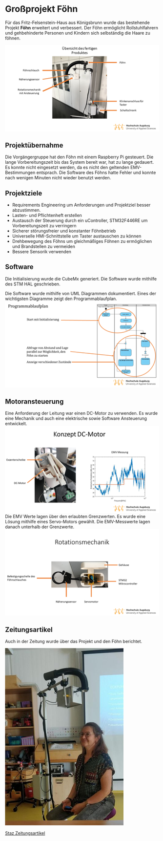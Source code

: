 # Großprojekt Föhn

Für das Fritz-Felsenstein-Haus aus Königsbrunn wurde das bestehende Projekt **Föhn** erweitert und verbessert. 
Der Föhn ermöglicht Rollstuhlfahrern und gehbehinderte Personen und Kindern sich selbständig die Haare zu föhnen. 

![Föhn Übersicht](/Dokumentation/Abschlusspr%C3%A4sentation%20F%C3%B6hn%2021/Folie6.PNG)

## Projektübernahme 
Die Vorgängergruppe hat den Föhn mit einem Raspberry Pi gesteuert. Die lange Vorbereitungszeit bis das System bereit war, hat zu lange gedauert. \
Es konnte nicht eingesetzt werden, da es nicht den geltenden EMV-Bestimmungen entsprach. Die Software des Föhns hatte Fehler und konnte nach wenigen Minuten nicht wieder benutzt werden. 

## Projektziele

- Requirements Engineering um Anforderungen und Projektziel besser abzustimmen. 
- Lasten- und Pflichtenheft erstellen 
- Austausch der Steuerung durch ein uController, STM32F446RE um Vorbereitungszeit zu verringern 
- Sicherer störungsfreier und konstanter Föhnbetrieb
- Universelle HMI-Schnittstelle um Taster austauschen zu können
- Drehbewegung des Föhns um gleichmäßiges Föhnen zu ermöglichen und Brandstellen zu vermeiden
- Bessere Sensorik verwenden 

## Software

Die Initialisierung wurde die CubeMx generiert. Die Software wurde mithilfe des STM HAL geschrieben. 

Die Software wurde mithilfe von UML Diagrammen dokumentiert. 
Eines der wichtigsten Diagramme zeigt den Programmablaufplan. ![UML Diagramm Programmablaufplan](/Dokumentation/Abschlusspr%C3%A4sentation%20F%C3%B6hn%2021/Folie10.PNG)


## Motoransteuerung 

Eine Anforderung der Leitung war einen DC-Motor zu verwenden. Es wurde eine Mechanik und auch eine elektrische sowie Software Ansteuerung entwickelt. ![DC-Motor](/Dokumentation/Abschlusspr%C3%A4sentation%20F%C3%B6hn%2021/Folie13.PNG)
Die EMV Werte lagen über den erlaubten Grenzwerten. Es wurde eine Lösung mithilfe eines Servo-Motors gewählt. Die EMV-Messwerte lagen danach unterhalb der Grenzwerte. 
![Servo-Motor](/Dokumentation/Abschlusspr%C3%A4sentation%20F%C3%B6hn%2021/Folie7.PNG)

## Zeitungsartikel
Auch in der Zeitung wurde über das Projekt und den Föhn berichtet. 

![Föhn Anwendung](/Dokumentation/Foehn_Anwendung.png)

[Staz Zeitungsartikel](https://www.staz.de/region/koenigsbrunn/lokales/tastern-mikrocomputern-studenten-entwickeln-spiele-alltagsgegenstaende-fuer-koerperbehinderte-id231747.html)

